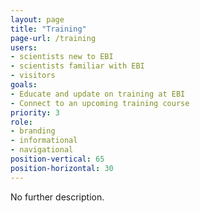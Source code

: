 ```yaml
---
layout: page
title: "Training"
page-url: /training
users:
- scientists new to EBI
- scientists familiar with EBI
- visitors
goals:
- Educate and update on training at EBI 
- Connect to an upcoming training course
priority: 3
role:
- branding
- informational
- navigational
position-vertical: 65
position-horizontal: 30
---
```


No further description.
